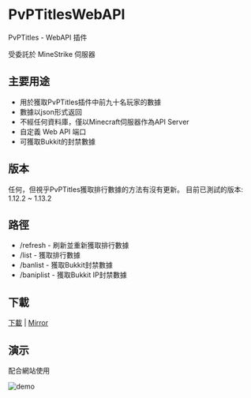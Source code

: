 # PvPTitlesWebAPI

PvPTitles - WebAPI 插件

受委託於 MineStrike 伺服器

## 主要用途

- 用於獲取PvPTitles插件中前九十名玩家的數據
- 數據以json形式返回
- 不經任何資料庫，僅以Minecraft伺服器作為API Server
- 自定義 Web API 端口
- 可獲取Bukkit的封禁數據

## 版本
任何，但視乎PvPTitles獲取排行數據的方法有沒有更新。
目前已測試的版本: 1.12.2 ~ 1.13.2

## 路徑
- /refresh - 刷新並重新獲取排行數據
- /list - 獲取排行數據
- /banlist - 獲取Bukkit封禁數據
- /baniplist - 獲取Bukkit IP封禁數據

## 下載
[下載](http://corneey.com/wNwJOp) | [Mirror](http://www.mediafire.com/file/ys32y242bfc8yw1/PvPTitlesWebAPI.jar/file)

## 演示
配合網站使用

![demo](https://gyazo.com/c84ba01ee803c5cf0e460562a7ada967.png)
